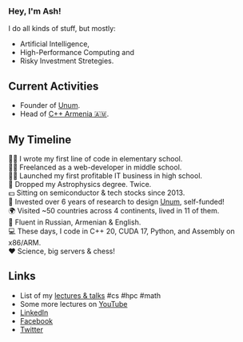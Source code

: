 ### Hey, I'm Ash!

I do all kinds of stuff, but mostly:

* Artificial Intelligence, 
* High-Performance Computing and
* Risky Investment Stretegies.

## Current Activities

* Founder of [Unum](https://unum.cloud).
* Head of [C++ Armenia 🇦🇲](https://t.me/cpparm).

## My Timeline

👶🏻 I wrote my first line of code in elementary school.<br/>
👦🏻 Freelanced as a web-developer in middle school.<br/>
🧔🏻 Launched my first profitable IT business in high school.<br/>
🔭 Dropped my Astrophysics degree. Twice.<br/>
💵 Sitting on semiconductor & tech stocks since 2013.<br/>
🏢 Invested over 6 years of research to design [Unum](https://unum.cloud), self-funded!<br/>
🌍 Visited ~50 countries across 4 continents, lived in 11 of them.<br/>
👅 Fluent in Russian, Armenian & English.<br/>
💻 These days, I code in C++ 20, CUDA 17, Python, and Assembly on x86/ARM.<br/>
❤️ Science, big servers & chess!<br/>


## Links

* List of my [lectures & talks](ashvardanian.com/about#my-talks) #cs #hpc #math
* Some more lectures on [YouTube](youtube.com/channel/UCI7fuiwVwAtI_3I89BrT7qw)
* [LinkedIn](linkedin.com/in/ashvardanian)
* [Facebook](fb.com/ashvardanian)
* [Twitter](twitter.com/ashvardanian)
